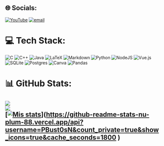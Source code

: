
## 🌐 Socials:
[![YouTube](https://img.shields.io/badge/YouTube-%23FF0000.svg?logo=YouTube&logoColor=white)](https://youtube.com/@@k.my.s) [![email](https://img.shields.io/badge/Email-D14836?logo=gmail&logoColor=white)](mailto:patricio.bustos.n@usach.cl) 

# 💻 Tech Stack:
![C](https://img.shields.io/badge/c-%2300599C.svg?style=for-the-badge&logo=c&logoColor=white) ![C++](https://img.shields.io/badge/c++-%2300599C.svg?style=for-the-badge&logo=c%2B%2B&logoColor=white) ![Java](https://img.shields.io/badge/java-%23ED8B00.svg?style=for-the-badge&logo=openjdk&logoColor=white) ![LaTeX](https://img.shields.io/badge/latex-%23008080.svg?style=for-the-badge&logo=latex&logoColor=white) ![Markdown](https://img.shields.io/badge/markdown-%23000000.svg?style=for-the-badge&logo=markdown&logoColor=white) ![Python](https://img.shields.io/badge/python-3670A0?style=for-the-badge&logo=python&logoColor=ffdd54) ![NodeJS](https://img.shields.io/badge/node.js-6DA55F?style=for-the-badge&logo=node.js&logoColor=white) ![Vue.js](https://img.shields.io/badge/vue.js-%2335495e.svg?style=for-the-badge&logo=vuedotjs&logoColor=%234FC08D) ![SQLite](https://img.shields.io/badge/sqlite-%2307405e.svg?style=for-the-badge&logo=sqlite&logoColor=white) ![Postgres](https://img.shields.io/badge/postgres-%23316192.svg?style=for-the-badge&logo=postgresql&logoColor=white) ![Canva](https://img.shields.io/badge/Canva-%2300C4CC.svg?style=for-the-badge&logo=Canva&logoColor=white) ![Pandas](https://img.shields.io/badge/pandas-%23150458.svg?style=for-the-badge&logo=pandas&logoColor=white)
# 📊 GitHub Stats:
![](https://github-readme-stats.vercel.app/api?username=PBust0sN&theme=merko&hide_border=false&include_all_commits=true&count_private=true)<br/>
![](https://nirzak-streak-stats.vercel.app/?user=PBust0sN&theme=merko&hide_border=false)<br/>
[[![Mis stats](https://github-readme-stats-nu-plum-88.vercel.app/api?username=PBust0sN&count_private=true&show_icons=true)](https://github.com/PBust0sN/github-readme-stats)](https://github-readme-stats-nu-plum-88.vercel.app/api?username=PBust0sN&count_private=true&show_icons=true&cache_seconds=1800
)
---
<!-- Proudly created with GPRM ( https://gprm.itsvg.in ) -->
